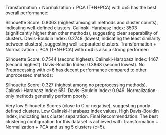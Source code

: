 Transformation + Normalization + PCA (T+N+PCA) with c=5 has the best overall performance:

Silhouette Score: 0.8063 (highest among all methods and cluster counts), indicating well-defined clusters.
Calinski-Harabasz Index: 3503 (significantly higher than other methods), suggesting clear separability of clusters.
Davis-Bouldin Index: 0.2748 (lowest, indicating the least similarity between clusters), suggesting well-separated clusters.
Transformation + Normalization + PCA (T+N+PCA) with c=4 is also a strong performer:

Silhouette Score: 0.7544 (second highest).
Calinski-Harabasz Index: 1467 (second highest).
Davis-Bouldin Index: 0.3868 (second lowest).
No Preprocessing with c=6 has decent performance compared to other unprocessed methods:

Silhouette Score: 0.327 (highest among no preprocessing methods).
Calinski-Harabasz Index: 651.
Davis-Bouldin Index: 0.949.
Normalization-only methods generally perform poorly:

Very low Silhouette Scores (close to 0 or negative), suggesting poorly defined clusters.
Low Calinski-Harabasz Index values.
High Davis-Bouldin Index, indicating less cluster separation.
Final Recommendation:
The best clustering configuration for this dataset is achieved with Transformation + Normalization + PCA and using 5 clusters (c=5).
